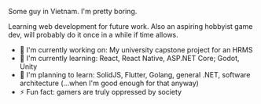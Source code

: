Some guy in Vietnam. I'm pretty boring.

Learning web development for future work. 
Also an aspiring hobbyist game dev, will probably do it once in a while if time allows.

- 🔭 I'm currently working on: My university capstone project for an HRMS
- 🌱 I'm currently learning: React, React Native, ASP.NET Core; Godot, Unity
- 🤔 I'm planning to learn: SolidJS, Flutter, Golang, general .NET, software architecture (...when I'm good enough for that anyway)
- ⚡ Fun fact: gamers are truly oppressed by society
